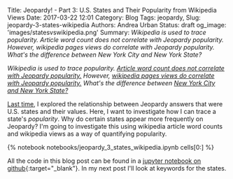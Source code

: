 Title: Jeopardy! - Part 3: U.S. States and Their Popularity from Wikipedia Views
Date: 2017-03-22 12:01
Category: Blog
Tags: jeopardy,
Slug: jeopardy-3-states-wikipedia
Authors: Andrea Urban
Status: draft
og_image: 'images/statesvswikipedia.png'
Summary: *Wikipedia is used to trace popularity. Article word count does not correlate with Jeopardy popularity. However, wikipedia pages views do correlate with Jeopardy popularity. What's the difference between New York City and New York State?*

*Wikipedia is used to trace popularity. [Article word count does not correlate with Jeopardy popularity.](#Wikipedia-article-word-counts-don't-trace-Jeopardy-popularity.) However, [wikipedia pages views do correlate with Jeopardy popularity.](#Wikipedia-page-views-is-a-good-tracer-of-Jeopardy-popularity.) What's the difference between [New York City and New York State?](#New-York-City-or-New-York-State?)*

[Last time]({filename}./jeopardy_2_states_values.md), I explored the relationship between Jeopardy answers that were U.S. states and their values. Here, I want to investigate how I can trace a state's *popularity*. Why do certain states appear more frequently on Jeopardy? I'm going to investigate this using wikipedia article word counts and wikipedia views as a way of quantifying popularity.








{% notebook notebooks/jeopardy_3_states_wikipedia.ipynb cells[0:] %}

All the code in this blog post can be found in a [jupyter notebook on github](https://github.com/aurban8/aurban8.github.io/blob/dev/content/notebooks/jeopardy_3_states_wikipedia.ipynb){:target="_blank"}. In my next post I'll look at keywords for the states. 
